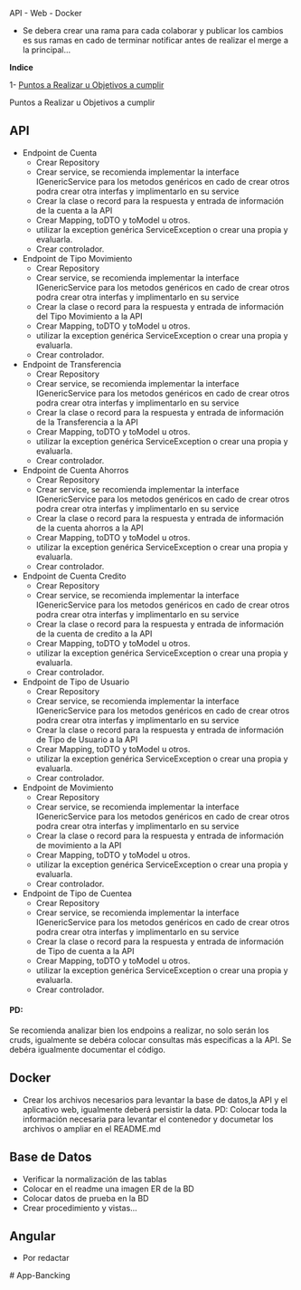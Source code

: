 API - Web - Docker

- Se debera crear una rama para cada colaborar y publicar los cambios es sus ramas en cado de terminar notificar antes de realizar el merge a la principal...

**Indice**

1- [Puntos a Realizar u Objetivos a cumplir](#id1)


<div id='id1'>
Puntos a Realizar u Objetivos a cumplir

## API
- Endpoint de Cuenta
    - Crear Repository
    - Crear service, se recomienda implementar la interface IGenericService para los metodos genéricos en cado de crear otros podra crear otra interfas y implimentarlo en su service
    - Crear la clase o record para la respuesta y entrada de información de la cuenta a la API
    - Crear Mapping, toDTO y toModel u otros.
    - utilizar la exception genérica ServiceException o crear una propia y evaluarla.
    - Crear controlador.
- Endpoint de Tipo Movimiento
    - Crear Repository
    - Crear service, se recomienda implementar la interface IGenericService para los metodos genéricos en cado de crear otros podra crear otra interfas y implimentarlo en su service
    - Crear la clase o record para la respuesta y entrada de información del Tipo Movimiento a la API
    - Crear Mapping, toDTO y toModel u otros.
    - utilizar la exception genérica ServiceException o crear una propia y evaluarla.
    - Crear controlador.
- Endpoint de Transferencia
    - Crear Repository
    - Crear service, se recomienda implementar la interface IGenericService para los metodos genéricos en cado de crear otros podra crear otra interfas y implimentarlo en su service
    - Crear la clase o record para la respuesta y entrada de información de la Transferencia a la API
    - Crear Mapping, toDTO y toModel u otros.
    - utilizar la exception genérica ServiceException o crear una propia y evaluarla.
    - Crear controlador.
- Endpoint de Cuenta Ahorros
    - Crear Repository
    - Crear service, se recomienda implementar la interface IGenericService para los metodos genéricos en cado de crear otros podra crear otra interfas y implimentarlo en su service
    - Crear la clase o record para la respuesta y entrada de información de la cuenta ahorros a la API
    - Crear Mapping, toDTO y toModel u otros.
    - utilizar la exception genérica ServiceException o crear una propia y evaluarla.
    - Crear controlador.
- Endpoint de Cuenta Credito
    - Crear Repository
    - Crear service, se recomienda implementar la interface IGenericService para los metodos genéricos en cado de crear otros podra crear otra interfas y implimentarlo en su service
    - Crear la clase o record para la respuesta y entrada de información de la cuenta de credito a la API
    - Crear Mapping, toDTO y toModel u otros.
    - utilizar la exception genérica ServiceException o crear una propia y evaluarla.
    - Crear controlador.
- Endpoint de Tipo de Usuario
    - Crear Repository
    - Crear service, se recomienda implementar la interface IGenericService para los metodos genéricos en cado de crear otros podra crear otra interfas y implimentarlo en su service
    - Crear la clase o record para la respuesta y entrada de información de Tipo de Usuario a la API
    - Crear Mapping, toDTO y toModel u otros.
    - utilizar la exception genérica ServiceException o crear una propia y evaluarla.
    - Crear controlador.
- Endpoint de Movimiento
    - Crear Repository
    - Crear service, se recomienda implementar la interface IGenericService para los metodos genéricos en cado de crear otros podra crear otra interfas y implimentarlo en su service
    - Crear la clase o record para la respuesta y entrada de información de movimiento a la API
    - Crear Mapping, toDTO y toModel u otros.
    - utilizar la exception genérica ServiceException o crear una propia y evaluarla.
    - Crear controlador.
- Endpoint de Tipo de Cuentea
    - Crear Repository
    - Crear service, se recomienda implementar la interface IGenericService para los metodos genéricos en cado de crear otros podra crear otra interfas y implimentarlo en su service
    - Crear la clase o record para la respuesta y entrada de información de Tipo de cuenta a la API
    - Crear Mapping, toDTO y toModel u otros.
    - utilizar la exception genérica ServiceException o crear una propia y evaluarla.
    - Crear controlador.
#### PD:
Se recomienda analizar bien los endpoins a realizar, no solo serán los cruds, igualmente se debéra colocar consultas más especificas a la API. Se debéra igualmente documentar el código.
## Docker
- Crear los archivos necesarios para levantar la base de datos,la API y el aplicativo web, igualmente deberá persistir la data.
PD: Colocar toda la información necesaria para levantar el contenedor y documetar los archivos o ampliar en el README.md
## Base de Datos
- Verificar la normalización de las tablas
- Colocar en el readme una imagen ER de la BD
- Colocar datos de prueba en la BD
- Crear procedimiento y vistas...
## Angular
- Por redactar




#   A p p - B a n c k i n g  
 